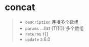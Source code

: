 # concat<T>

> - `description` 连接多个数组
> - `params` ...list {T[][]} 多个数组 
> - `returns` `T`[]
> - `update` `2`.6.0
